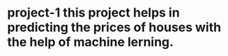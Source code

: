 # project-1 this project helps in predicting the prices of houses with the help of machine lerning.
